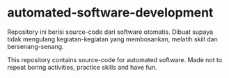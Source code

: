 # automated-software-development

Repository ini berisi source-code dari software otomatis. 
Dibuat supaya tidak mengulang kegiatan-kegiatan yang membosankan, melatih skill dan bersenang-senang. 

This repository contains source-code for automated software.
Made not to repeat boring activities, practice skills and have fun.
